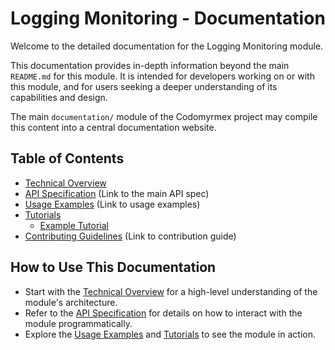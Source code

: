 # Logging Monitoring - Documentation

Welcome to the detailed documentation for the Logging Monitoring module.

This documentation provides in-depth information beyond the main `README.md` for this module. It is intended for developers working on or with this module, and for users seeking a deeper understanding of its capabilities and design.

The main `documentation/` module of the Codomyrmex project may compile this content into a central documentation website.

## Table of Contents

- [Technical Overview](./technical_overview.md)
- [API Specification](../API_SPECIFICATION.md) (Link to the main API spec)
- [Usage Examples](../USAGE_EXAMPLES.md) (Link to usage examples)
- [Tutorials](./tutorials/)
  - [Example Tutorial](./tutorials/example_tutorial.md)
- [Contributing Guidelines](../CONTRIBUTING.md) (Link to contribution guide)

## How to Use This Documentation

- Start with the [Technical Overview](./technical_overview.md) for a high-level understanding of the module's architecture.
- Refer to the [API Specification](../API_SPECIFICATION.md) for details on how to interact with the module programmatically.
- Explore the [Usage Examples](../USAGE_EXAMPLES.md) and [Tutorials](./tutorials/) to see the module in action. 